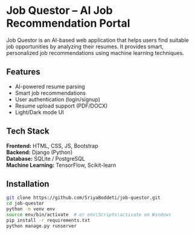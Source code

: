 # Job Questor – AI Job Recommendation Portal

Job Questor is an AI-based web application that helps users find suitable job opportunities 
by analyzing their resumes. It provides smart, personalized job recommendations using 
machine learning techniques.

## Features
- AI-powered resume parsing
- Smart job recommendations
- User authentication (login/signup)
- Resume upload support (PDF/DOCX)
- Light/Dark mode UI

## Tech Stack
**Frontend:** HTML, CSS, JS, Bootstrap  
**Backend:** Django (Python)  
**Database:** SQLite / PostgreSQL  
**Machine Learning:** TensorFlow, Scikit-learn  

## Installation
```bash
git clone https://github.com/SriyaBoddeti/job-questor.git
cd job-questor
python -m venv env
source env/bin/activate  # or env\Scripts\activate on Windows
pip install -r requirements.txt
python manage.py runserver
